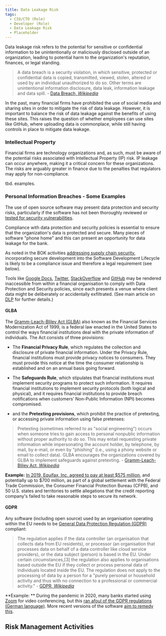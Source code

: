 ```yaml
---
title: Data Leakage Risk
tags:
  - CIO/CTO (Role)
  - Developer (Role)
  - Data Leakage Risk
  - Placeholder
---
```


<BoxOut title="Data Leakage Risk" image="/img/bok/risks/data-leakage-risk.png">

Data leakage risk refers to the potential for sensitive or confidential information to be unintentionally or maliciously disclosed outside of an organization, leading to potential harm to the organization's reputation, finances, or legal standing.

> A data breach is a security violation, in which sensitive, protected or confidential data is copied, transmitted, viewed, stolen, altered or used by an individual unauthorized to do so.  Other terms are unintentional information disclosure, data leak, information leakage and data spill. - [Data Breach, _Wikipedia_](https://en.wikipedia.org/wiki/Data_breach)

In the past, many financial firms have prohibited the use of social media and sharing sites in order to mitigate the risk of data leakage. However, it is important to balance the risk of data leakage against the benefits of using these sites. This raises the question of whether employees can use sites like GitHub, where uploading data is commonplace, while still having controls in place to mitigate data leakage.

</BoxOut>

### Intellectual Property

Financial firms are technology organizations and, as such, must be aware of the potential risks associated with Intellectual Property (IP) risk. IP leakage can occur anywhere, making it a critical concern for these organizations. The risks are arguably greater in finance due to the penalties that regulators may apply for non-compliance.

tbd.  examples.

### Personal Information Breaches - Some Examples

The use of open source software may present data protection and security risks, particularly if the software has not been thoroughly reviewed or [tested for security vulnerabilities](Supply-Chain-Security). 

Compliance with data protection and security policies is essential to ensure that the organization's data is protected and secure.  Many pieces of software "phone home" and this can present an opportunity for data leakage for the bank.

As noted in the BOK activities [addressing supply chain security](Supply-Chain-Security), incorporating secure development into the Software Development Lifecycle is likely to be a compliance issue and therefore a legal requirement (see below). 

Tools like [Google Docs](https://docs.google.com), [Twitter](https://twitter.com), [StackOverflow](https://stackoverflow.org) and [GitHub](https://github.com) may be rendered inaccessible from within a financial organisation to comply with Data Protection and Security policies, since each presents a venue where client data might be deliberately or accidentally exfiltrated.  (See main article on [DLP](../../Artifacts/DLP-Software) for further details.)

#### GLBA

The [Gramm-Leach-Bliley Act (GLBA)](https://www.ftc.gov/business-guidance/privacy-security/gramm-leach-bliley-act) also known as the Financial Services Modernization Act of 1999, is a federal law enacted in the United States to control the ways financial institutions deal with the private information of individuals.   The Act consists of three provisions: 

 - The **Financial Privacy Rule**, which regulates the collection and disclosure of private financial information.  Under the Privacy Rule, financial institutions must provide privacy notices to consumers. They must provide this notice at the time the consumer relationship is established and on an annual basis going forward.
  
 - The **Safeguards Rule**, which stipulates that financial institutions must implement security programs to protect such information.   It requires financial institutions to implement security protocols (both logical and physical), and it requires financial institutions to provide breach notifications when customers’ Non-Public Information (NPI) becomes compromised. 
 
 - and the **Pretexting provisions**, which prohibit the practice of pretexting, or accessing private information using false pretenses:
 
> Pretexting (sometimes referred to as "social engineering") occurs when someone tries to gain access to personal nonpublic information without proper authority to do so. This may entail requesting private information while impersonating the account holder, by telephone, by mail, by e-mail, or even by "phishing" (i.e., using a phony website or email to collect data). GLBA encourages the organizations covered by GLBA to implement safeguards against pretexting. - [Gramm-Leach-Bliley Act, _Wikipedia_](https://en.wikipedia.org/wiki/Gramm–Leach–Bliley_Act#Pretexting_protection) 

**Example:** [In 2019, Equifax, Inc. agreed to pay at least $575 million](https://www.ftc.gov/legal-library/browse/cases-proceedings/172-3203-equifax-inc), and potentially up to $700 million, as part of a global settlement with the Federal Trade Commission, the Consumer Financial Protection Bureau (CFPB), and 50 U.S. states and territories to settle allegations that the credit reporting company's failed to take reasonable steps to secure its network.  
 
#### GDPR

Any software (including open source) used by an organisation operating within the EU needs to be [General Data Protection Regulation (GDPR)](https://en.wikipedia.org/wiki/General_Data_Protection_Regulation) compliant:

> The regulation applies if the data controller (an organisation that collects data from EU residents), or processor (an organisation that processes data on behalf of a data controller like cloud service providers), or the data subject (person) is based in the EU. Under certain circumstances,[3] the regulation also applies to organisations based outside the EU if they collect or process personal data of individuals located inside the EU. The regulation does not apply to the processing of data by a person for a "purely personal or household activity and thus with no connection to a professional or commercial activity." - [GDPR, _Wikipedia_](https://en.wikipedia.org/wiki/General_Data_Protection_Regulation)

**Example: ** During the pandemic in 2020, many banks started using [Zoom](https://zoom.us) for video conferencing, but this [ran afoul of the GDPR regulations (German language)](https://datenschutz-hamburg.de/pressemitteilungen/2021/08/2021-08-16-senatskanzlei-zoom).  More recent versions of the software [aim to remedy this](https://explore.zoom.us/en/gdpr/).
 
## Risk Management Activities

<BokTagList tag="Data Leakage Risk" filter="Activities" />